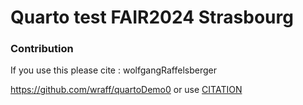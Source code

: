 # Quarto test FAIR2024 Strasbourg

### Contribution

If you use this please cite :
wolfgangRaffelsberger

https://github.com/wraff/quartoDemo0
or use [CITATION](CITATION.md)

